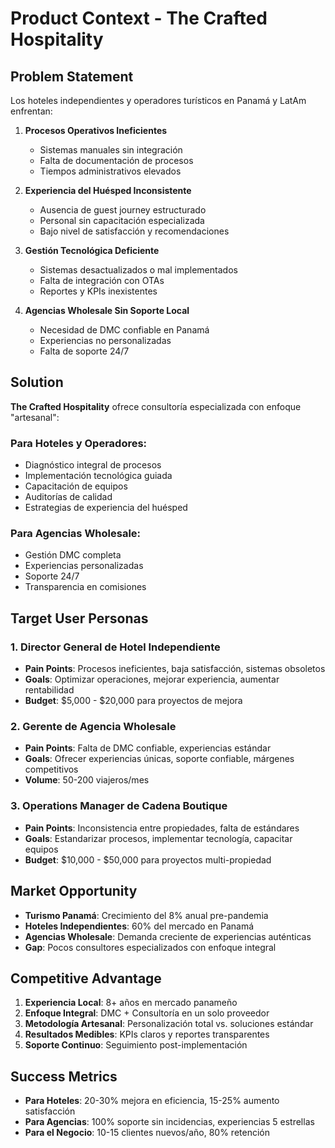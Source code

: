 # Product Context - The Crafted Hospitality

## Problem Statement

Los hoteles independientes y operadores turísticos en Panamá y LatAm enfrentan:

1. **Procesos Operativos Ineficientes**

   - Sistemas manuales sin integración
   - Falta de documentación de procesos
   - Tiempos administrativos elevados

2. **Experiencia del Huésped Inconsistente**

   - Ausencia de guest journey estructurado
   - Personal sin capacitación especializada
   - Bajo nivel de satisfacción y recomendaciones

3. **Gestión Tecnológica Deficiente**

   - Sistemas desactualizados o mal implementados
   - Falta de integración con OTAs
   - Reportes y KPIs inexistentes

4. **Agencias Wholesale Sin Soporte Local**
   - Necesidad de DMC confiable en Panamá
   - Experiencias no personalizadas
   - Falta de soporte 24/7

## Solution

**The Crafted Hospitality** ofrece consultoría especializada con enfoque "artesanal":

### Para Hoteles y Operadores:

- Diagnóstico integral de procesos
- Implementación tecnológica guiada
- Capacitación de equipos
- Auditorías de calidad
- Estrategias de experiencia del huésped

### Para Agencias Wholesale:

- Gestión DMC completa
- Experiencias personalizadas
- Soporte 24/7
- Transparencia en comisiones

## Target User Personas

### 1. Director General de Hotel Independiente

- **Pain Points**: Procesos ineficientes, baja satisfacción, sistemas obsoletos
- **Goals**: Optimizar operaciones, mejorar experiencia, aumentar rentabilidad
- **Budget**: $5,000 - $20,000 para proyectos de mejora

### 2. Gerente de Agencia Wholesale

- **Pain Points**: Falta de DMC confiable, experiencias estándar
- **Goals**: Ofrecer experiencias únicas, soporte confiable, márgenes competitivos
- **Volume**: 50-200 viajeros/mes

### 3. Operations Manager de Cadena Boutique

- **Pain Points**: Inconsistencia entre propiedades, falta de estándares
- **Goals**: Estandarizar procesos, implementar tecnología, capacitar equipos
- **Budget**: $10,000 - $50,000 para proyectos multi-propiedad

## Market Opportunity

- **Turismo Panamá**: Crecimiento del 8% anual pre-pandemia
- **Hoteles Independientes**: 60% del mercado en Panamá
- **Agencias Wholesale**: Demanda creciente de experiencias auténticas
- **Gap**: Pocos consultores especializados con enfoque integral

## Competitive Advantage

1. **Experiencia Local**: 8+ años en mercado panameño
2. **Enfoque Integral**: DMC + Consultoría en un solo proveedor
3. **Metodología Artesanal**: Personalización total vs. soluciones estándar
4. **Resultados Medibles**: KPIs claros y reportes transparentes
5. **Soporte Continuo**: Seguimiento post-implementación

## Success Metrics

- **Para Hoteles**: 20-30% mejora en eficiencia, 15-25% aumento satisfacción
- **Para Agencias**: 100% soporte sin incidencias, experiencias 5 estrellas
- **Para el Negocio**: 10-15 clientes nuevos/año, 80% retención
